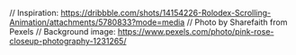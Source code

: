 // Inspiration: https://dribbble.com/shots/14154226-Rolodex-Scrolling-Animation/attachments/5780833?mode=media
// Photo by Sharefaith from Pexels
// Background image: https://www.pexels.com/photo/pink-rose-closeup-photography-1231265/
